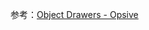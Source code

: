 

参考：[Object Drawers - Opsive](https://opsive.com/support/documentation/behavior-designer/object-drawers/)